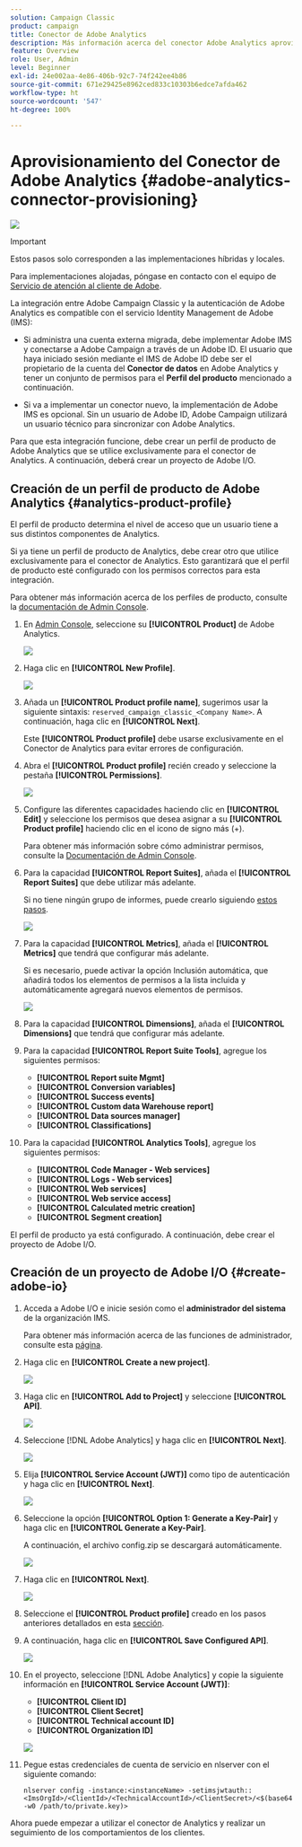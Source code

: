 ```yaml
---
solution: Campaign Classic
product: campaign
title: Conector de Adobe Analytics
description: Más información acerca del conector Adobe Analytics aprovisionamiento
feature: Overview
role: User, Admin
level: Beginner
exl-id: 24e002aa-4e86-406b-92c7-74f242ee4b86
source-git-commit: 671e29425e8962ced833c10303b6edce7afda462
workflow-type: ht
source-wordcount: '547'
ht-degree: 100%

---
```


# Aprovisionamiento del Conector de Adobe Analytics {#adobe-analytics-connector-provisioning}

![](../../assets/v7-only.svg)

>[!IMPORTANT]
>
> Estos pasos solo corresponden a las implementaciones híbridas y locales.
>
>Para implementaciones alojadas, póngase en contacto con el equipo de [Servicio de atención al cliente de Adobe](https://helpx.adobe.com/es/enterprise/admin-guide.html/enterprise/using/support-for-experience-cloud.ug.html).

La integración entre Adobe Campaign Classic y la autenticación de Adobe Analytics es compatible con el servicio Identity Management de Adobe (IMS):

* Si administra una cuenta externa migrada, debe implementar Adobe IMS y conectarse a Adobe Campaign a través de un Adobe ID. El usuario que haya iniciado sesión mediante el IMS de Adobe ID debe ser el propietario de la cuenta del **Conector de datos** en Adobe Analytics y tener un conjunto de permisos para el **Perfil del producto** mencionado a continuación.

* Si va a implementar un conector nuevo, la implementación de Adobe IMS es opcional. Sin un usuario de Adobe ID, Adobe Campaign utilizará un usuario técnico para sincronizar con Adobe Analytics.

Para que esta integración funcione, debe crear un perfil de producto de Adobe Analytics que se utilice exclusivamente para el conector de Analytics. A continuación, deberá crear un proyecto de Adobe I/O.

## Creación de un perfil de producto de Adobe Analytics {#analytics-product-profile}

El perfil de producto determina el nivel de acceso que un usuario tiene a sus distintos componentes de Analytics.

Si ya tiene un perfil de producto de Analytics, debe crear otro que utilice exclusivamente para el conector de Analytics. Esto garantizará que el perfil de producto esté configurado con los permisos correctos para esta integración.

Para obtener más información acerca de los perfiles de producto, consulte la [documentación de Admin Console](https://helpx.adobe.com/mt/enterprise/admin-guide.html).

1. En [Admin Console](https://adminconsole.adobe.com/), seleccione su **[!UICONTROL Product]** de Adobe Analytics.

   ![](assets/do-not-localize/triggers_1.png)

1. Haga clic en **[!UICONTROL New Profile]**.

   ![](assets/do-not-localize/triggers_2.png)

1. Añada un **[!UICONTROL Product profile name]**, sugerimos usar la siguiente sintaxis: `reserved_campaign_classic_<Company Name>`. A continuación, haga clic en **[!UICONTROL Next]**.

   Este **[!UICONTROL Product profile]** debe usarse exclusivamente en el Conector de Analytics para evitar errores de configuración.

1. Abra el **[!UICONTROL Product profile]** recién creado y seleccione la pestaña **[!UICONTROL Permissions]**.

   ![](assets/do-not-localize/triggers_3.png)

1. Configure las diferentes capacidades haciendo clic en **[!UICONTROL Edit]** y seleccione los permisos que desea asignar a su **[!UICONTROL Product profile]** haciendo clic en el icono de signo más (+).

   Para obtener más información sobre cómo administrar permisos, consulte la [Documentación de Admin Console](https://helpx.adobe.com/mt/enterprise/using/manage-permissions-and-roles.html).

1. Para la capacidad **[!UICONTROL Report Suites]**, añada el **[!UICONTROL Report Suites]** que debe utilizar más adelante.

   Si no tiene ningún grupo de informes, puede crearlo siguiendo [estos pasos](../../platform/using/adobe-analytics-connector.md#report-suite-analytics).

   ![](assets/do-not-localize/triggers_4.png)

1. Para la capacidad **[!UICONTROL Metrics]**, añada el **[!UICONTROL Metrics]** que tendrá que configurar más adelante.

   Si es necesario, puede activar la opción Inclusión automática, que añadirá todos los elementos de permisos a la lista incluida y automáticamente agregará nuevos elementos de permisos.

   ![](assets/do-not-localize/triggers_13.png)

1. Para la capacidad **[!UICONTROL Dimensions]**, añada el **[!UICONTROL Dimensions]** que tendrá que configurar más adelante.

1. Para la capacidad **[!UICONTROL Report Suite Tools]**, agregue los siguientes permisos:

   * **[!UICONTROL Report suite Mgmt]**
   * **[!UICONTROL Conversion variables]**
   * **[!UICONTROL Success events]**
   * **[!UICONTROL Custom data Warehouse report]**
   * **[!UICONTROL Data sources manager]**
   * **[!UICONTROL Classifications]**

1. Para la capacidad **[!UICONTROL Analytics Tools]**, agregue los siguientes permisos:

   * **[!UICONTROL Code Manager - Web services]**
   * **[!UICONTROL Logs - Web services]**
   * **[!UICONTROL Web services]**
   * **[!UICONTROL Web service access]**
   * **[!UICONTROL Calculated metric creation]**
   * **[!UICONTROL Segment creation]**

El perfil de producto ya está configurado. A continuación, debe crear el proyecto de Adobe I/O.

## Creación de un proyecto de Adobe I/O {#create-adobe-io}

1. Acceda a Adobe I/O e inicie sesión como el **administrador del sistema** de la organización IMS.

   Para obtener más información acerca de las funciones de administrador, consulte esta [página](https://helpx.adobe.com/es/enterprise/using/admin-roles.html).

1. Haga clic en **[!UICONTROL Create a new project]**.

   ![](assets/do-not-localize/triggers_5.png)

1. Haga clic en **[!UICONTROL Add to Project]** y seleccione **[!UICONTROL API]**.

   ![](assets/do-not-localize/triggers_6.png)

1. Seleccione [!DNL Adobe Analytics] y haga clic en **[!UICONTROL Next]**.

   ![](assets/do-not-localize/triggers_7.png)

1. Elija **[!UICONTROL Service Account (JWT)]** como tipo de autenticación y haga clic en **[!UICONTROL Next]**.

   ![](assets/do-not-localize/triggers_8.png)

1. Seleccione la opción **[!UICONTROL Option 1: Generate a Key-Pair]** y haga clic en **[!UICONTROL Generate a Key-Pair]**.

   A continuación, el archivo config.zip se descargará automáticamente.

   ![](assets/do-not-localize/triggers_9.png)

1. Haga clic en **[!UICONTROL Next]**.

   ![](assets/do-not-localize/triggers_10.png)

1. Seleccione el **[!UICONTROL Product profile]** creado en los pasos anteriores detallados en esta [sección](#analytics-product-profile).

1. A continuación, haga clic en **[!UICONTROL Save Configured API]**.

   ![](assets/do-not-localize/triggers_11.png)

1. En el proyecto, seleccione [!DNL Adobe Analytics] y copie la siguiente información en **[!UICONTROL Service Account (JWT)]**:

   * **[!UICONTROL Client ID]**
   * **[!UICONTROL Client Secret]**
   * **[!UICONTROL Technical account ID]**
   * **[!UICONTROL Organization ID]**

   ![](assets/do-not-localize/triggers_12.png)

1. Pegue estas credenciales de cuenta de servicio en nlserver con el siguiente comando:

   ```
   nlserver config -instance:<instanceName> -setimsjwtauth::<ImsOrgId>/<ClientId>/<TechnicalAccountId>/<ClientSecret>/<$(base64 -w0 /path/to/private.key)>
   ```

Ahora puede empezar a utilizar el conector de Analytics y realizar un seguimiento de los comportamientos de los clientes.
